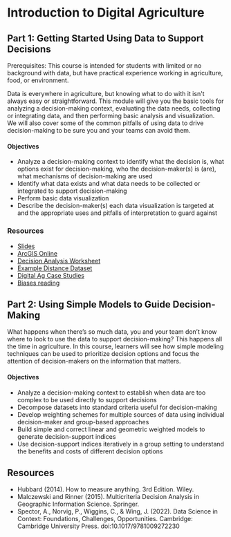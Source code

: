 # Introduction to Digital Agriculture

## Part 1: Getting Started Using Data to Support Decisions

Prerequisites: This course is intended for students with limited or no background with data, but have practical experience working in agriculture, food, or environment.

Data is everywhere in agriculture, but knowing what to do with it isn't always easy or straightforward. This module will give you the basic tools for analyzing a decision-making context, evaluating the data needs, collecting or integrating data, and then performing basic analysis and visualization. We will also cover some of the common pitfalls of using data to drive decision-making to be sure you and your teams can avoid them.
 
#### Objectives
- Analyze a decision-making context to identify what the decision is, what options exist for decision-making, who the decision-maker(s) is (are), what mechanisms of decision-making are used
- Identify what data exists and what data needs to be collected or integrated to support decision-making
- Perform basic data visualization
- Describe the decision-maker(s) each data visualization is targeted at and the appropriate uses and pitfalls of interpretation to guard against

### Resources
- [Slides](https://www.dropbox.com/scl/fi/c0c2xj5x1tkehelzlbk9g/GEMS-x007-1-Digital-Agriculture-Getting-Started-Using-Data-to-Support-Decisions.pptx?rlkey=896ql9mpv1yxhusrhg636gg0w&dl=0)
- [ArcGIS Online](https://docs.google.com/document/d/1UbU4EX0kOR3zDeLx5LYjqPD9HmDXiVJHeIELt6emmxc/edit)
- [Decision Analysis Worksheet](https://www.dropbox.com/scl/fi/a2138huqb265ul84bmulk/decision_analysis_worksheet.xlsx?rlkey=imqojtulm4cla05awt59d4ymr&dl=0)
- [Example Distance Dataset](https://www.dropbox.com/scl/fi/op5weapnpq2agild69a7g/clc_distance_dataset.xlsx?rlkey=u81d9agq0oi96spzkrloqwpr5&dl=0)
- [Digital Ag Case Studies](https://www.dropbox.com/scl/fi/7izl2u1c2f36f0m157rhg/Digital-Agriculture-Case-Studies.docx?rlkey=h5emtmwt93470q8k20ffdus1a&dl=0)
- [Biases reading](https://www.dropbox.com/scl/fi/chknvvz8t08bo8hfh64pn/Spector-et-al-2022-Ch-11-Understandability-biases-section.pdf?rlkey=ly5a0lm9qv9mdthnh7r3px3jg&dl=0)





## Part 2: Using Simple Models to Guide Decision-Making

What happens when there’s so much data, you and your team don’t know where to look to use the data to support decision-making? This happens all the time in agriculture. In this course, learners will see how simple modeling techniques can be used to prioritize decision options and focus the attention of decision-makers on the information that matters.

#### Objectives
- Analyze a decision-making context to establish when data are too complex to be used directly to support decisions
- Decompose datasets into standard criteria useful for decision-making 
- Develop weighting schemes for multiple sources of data using individual decision-maker and group-based approaches
- Build simple and correct linear and geometric weighted models to generate decision-support indices
- Use decision-support indices iteratively in a group setting to understand the benefits and costs of different decision options

## Resources
- Hubbard (2014). How to measure anything. 3rd Edition. Wiley.
- Malczewski and Rinner (2015). Multicriteria Decision Analysis in Geographic Information Science. Springer.
- Spector, A., Norvig, P., Wiggins, C., & Wing, J. (2022). Data Science in Context: Foundations, Challenges, Opportunities. Cambridge: Cambridge University Press. doi:10.1017/9781009272230


